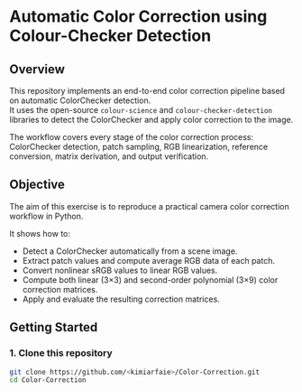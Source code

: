 # Automatic Color Correction using Colour-Checker Detection

## Overview
This repository implements an end-to-end color correction pipeline based on automatic ColorChecker detection.  
It uses the open-source `colour-science` and `colour-checker-detection` libraries to detect the ColorChecker and apply color correction to the image.

The workflow covers every stage of the color correction process: ColorChecker detection, patch sampling, RGB linearization, reference conversion, matrix derivation, and output verification.

## Objective

The aim of this exercise is to reproduce a practical camera color correction workflow in Python.  

It shows how to:

- Detect a ColorChecker automatically from a scene image.
- Extract patch values and compute average RGB data of each patch.
- Convert nonlinear sRGB values to linear RGB values.
- Compute both linear (3×3) and second-order polynomial (3×9) color correction matrices.
- Apply and evaluate the resulting correction matrices.

## Getting Started

### 1. Clone this repository
```bash
git clone https://github.com/<kimiarfaie>/Color-Correction.git
cd Color-Correction